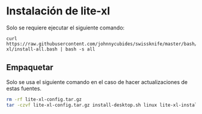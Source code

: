 # Instalación de lite-xl

Solo se requiere ejecutar el siguiente comando:

```
curl https://raw.githubusercontent.com/johnnycubides/swissknife/master/bash/installs/lite-xl/install-all.bash | bash -s all
```

## Empaquetar

Solo se usa el siguiente comando en el caso de hacer actualizaciones de estas fuentes.

```bash
rm -rf lite-xl-config.tar.gz
tar -czvf lite-xl-config.tar.gz install-desktop.sh linux lite-xl-install.bash logo.svg myconfig.lua plugins
```
